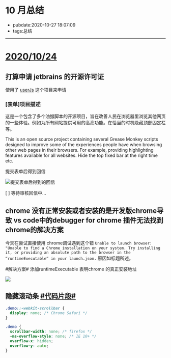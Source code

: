 # 10 月总结

- pubdate:2020-10-27 18:07:09
- tags:总结

---------

# [2020/10/24](https://www.wolai.com/zzzz/2A2ueuWQb2J82Q9DMZRfKS)

## 打算申请 jetbrains 的开源许可证

使用了 [userJs](https://www.wolai.com/zzzz/xoEUFnardtJb9uHwSBx5tp) 这个项目来申请

### [表单]项目描述

这是一个包含了多个油猴脚本的开源项目，旨在改善人民在浏览器里浏览其他网页的一些体验。例如为所有网站提供可用的高亮功能。在恰当的时机隐藏顶部固定栏等。

This is an open source project containing several Grease Monkey scripts designed to improve some of the experiences people have when browsing other web pages in their browsers. For example, providing highlighting features available for all websites. Hide the top fixed bar at the right time etc.


提交表单后得到回信

![提交表单后得到的回信](https://secure-cdn.wolai.com/static%2FkhDc7QjHSXrR2CqX9iWBsD%2Fimage.png?auth_key=1603793154-5oHX6wLhzT8gmfGHBktiSg-0-0ad37f358c4e15cfc598e5b947eaf20e&image_process=resize,w_688)

[ ] 等待审核回信中...



## chrome 没有正常安装或者安装的是开发版chrome导致 vs code中的debugger for chrome 插件无法找到chrome的解决方案

今天在尝试直接使用 chrome调试遇到这个错 `Unable to launch browser: "Unable to find a Chrome installation on your system. Try installing it, or providing an absolute path to the browser in the “runtimeExecutable” in your launch.json.` 原因如标题所述。

#解决方案# 添加runtimeExecutable 表明chrome 的真正安装地址

![](https://secure-cdn.wolai.com/static%2FtQmgS4sppGd3tbPXh1xJQe%2Fimage.png?auth_key=1603793154-ntDF347M6oLou192u7AwJD-0-6df99c0d1918fb8fedc6fbffce5bc10b&image_process=resize,w_736)



## 隐藏滚动条 [#代码片段#](https://www.wolai.com/zzzz/ieiXFmrmfEMTXvEKHBA47G)

```CSS
.demo::-webkit-scrollbar {
  display: none; /* Chrome Safari */
}

.demo {
  scrollbar-width: none; /* firefox */
  -ms-overflow-style: none; /* IE 10+ */
  overflow-x: hidden;
  overflow-y: auto;
}
```
